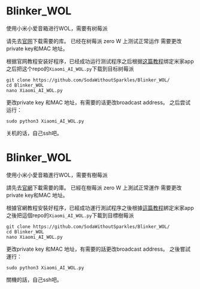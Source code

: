 # Blinker_WOL
使用小米小爱音箱进行WOL，需要有树莓派

请先去[官网](https://diandeng.tech/doc/getting-start-rpi-wifi)下载需要的库。
已经在树莓派 zero W 上测试正常运作
需要更改private key和MAC 地址。

根据官网教程安装好程序，已经成功运行测试程序之后根据[这篇教程](https://diandeng.tech/doc/xiaoai)绑定米家app
之后把这个repo的`Xiaomi_AI_WOL.py`下载到目标树莓派

```
git clone https://github.com/SodaWithoutSparkles/Blinker_WOL/
cd Blinker_WOL
nano Xiaomi_AI_WOL.py
```
更改private key 和MAC 地址，有需要的话更改broadcast address。
之后尝试运行：
```
sudo python3 Xiaomi_AI_WOL.py
```
关机的话，自己ssh吧。

# Blinker_WOL
使用小米小愛音箱進行WOL，需要有樹莓派

請先去[官網](https://diandeng.tech/doc/getting-start-rpi-wifi)下載需要的庫。
已經在樹莓派 zero W 上測試正常運作
需要更改private key和MAC 地址。

根據官網教程安裝好程序，已經成功運行測試程序之後根據[這篇教程](https://diandeng.tech/doc/xiaoai)綁定米家app
之後把這個repo的`Xiaomi_AI_WOL.py`下載到目標樹莓派

```
git clone https://github.com/SodaWithoutSparkles/Blinker_WOL/
cd Blinker_WOL
nano Xiaomi_AI_WOL.py
```
更改private key 和MAC 地址，有需要的話更改broadcast address。
之後嘗試運行：
```
sudo python3 Xiaomi_AI_WOL.py
```
關機的話，自己ssh吧。

